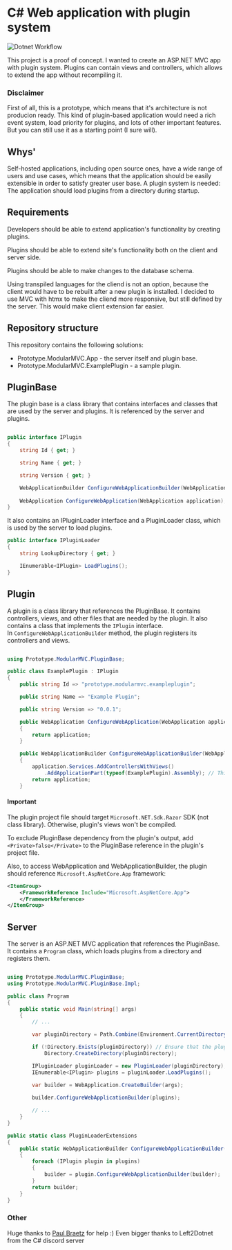 # C# Web application with plugin system

![Dotnet Workflow](https://github.com/the1mason/Prototype.ModularMVC/actions/workflows/dotnet.yml/badge.svg)

This project is a proof of concept. I wanted to create an ASP.NET MVC app with plugin system. Plugins can contain views and controllers, which allows to extend the app without recompiling it.

### Disclaimer

First of all, this is a prototype, which means that it's architecture is not producion ready. This kind of plugin-based application would need a rich event system, load priority for plugins, and lots of other important features. But you can still use it as a starting point (I sure will).

## Whys'

Self-hosted applications, including open source ones, have a wide range of users and use cases, which means that the application should be easily extensible in order to satisfy greater user base. A plugin system is needed: The application should load plugins from a directory during startup.

## Requirements

Developers should be able to extend application's functionality by creating plugins.

Plugins should be able to extend site's functionality both on the client and server side.

Plugins should be able to make changes to the database schema.

Using transpiled languages for the cliend is not an option, because the client would have to be rebuilt after a new plugin is installed. I decided to use MVC with htmx to make the cliend more responsive, but still defined by the server. This would make client extension far easier.

## Repository structure

This repository contains the following solutions:

- Prototype.ModularMVC.App - the server itself and plugin base.
- Prototype.ModularMVC.ExamplePlugin - a sample plugin.

## PluginBase

The plugin base is a class library that contains interfaces and classes that are used by the server and plugins. It is referenced by the server and plugins. 

```csharp

public interface IPlugin
{
    string Id { get; }

    string Name { get; }

    string Version { get; }

    WebApplicationBuilder ConfigureWebApplicationBuilder(WebApplicationBuilder builder);
    
    WebApplication ConfigureWebApplication(WebApplication application);
}

```

It also contains an IPluginLoader interface and a PluginLoader class, which is used by the server to load plugins.

```csharp
public interface IPluginLoader
{
    string LookupDirectory { get; }

    IEnumerable<IPlugin> LoadPlugins();
}

```

## Plugin

A plugin is a class library that references the PluginBase. It contains controllers, views, and other files that are needed by the plugin. It also contains a class that implements the `IPlugin` interface.  
In `ConfigureWebApplicationBuilder` method, the plugin registers its controllers and views.

```csharp

using Prototype.ModularMVC.PluginBase;

public class ExamplePlugin : IPlugin
{
    public string Id => "prototype.modularmvc.exampleplugin";

    public string Name => "Example Plugin";

    public string Version => "0.0.1";

    public WebApplication ConfigureWebApplication(WebApplication application)
    {
        return application;
    }

    public WebApplicationBuilder ConfigureWebApplicationBuilder(WebApplicationBuilder application)
    {
        application.Services.AddControllersWithViews()
            .AddApplicationPart(typeof(ExamplePlugin).Assembly); // This registers the plugin's controllers and views
        return application;
    }
```

#### Important

The plugin project file should target `Microsoft.NET.Sdk.Razor` SDK (not class library). Otherwise, plugin's views won't be compiled.  

To exclude PluginBase dependency from the plugin's output, add `<Private>false</Private>` to the PluginBase reference in the plugin's project file.

Also, to access WebApplication and WebApplicationBuilder, the plugin should reference `Microsoft.AspNetCore.App` framework:

```xml
<ItemGroup>
	<FrameworkReference Include="Microsoft.AspNetCore.App">
	</FrameworkReference>
</ItemGroup>
```

## Server

The server is an ASP.NET MVC application that references the PluginBase. It contains a `Program` class, which loads plugins from a directory and registers them.

```csharp

using Prototype.ModularMVC.PluginBase;
using Prototype.ModularMVC.PluginBase.Impl;

public class Program
{
    public static void Main(string[] args)
    {
        // ...

        var pluginDirectory = Path.Combine(Environment.CurrentDirectory, "Plugins");

        if (!Directory.Exists(pluginDirectory)) // Ensure that the plugin directory exists
            Directory.CreateDirectory(pluginDirectory);

        IPluginLoader pluginLoader = new PluginLoader(pluginDirectory);
        IEnumerable<IPlugin> plugins = pluginLoader.LoadPlugins();

        var builder = WebApplication.CreateBuilder(args);
        
        builder.ConfigureWebApplicationBuilder(plugins);

        // ...
    }
}

public static class PluginLoaderExtensions
{
    public static WebApplicationBuilder ConfigureWebApplicationBuilder(this WebApplicationBuilder builder, IEnumerable<IPlugin> plugins)
    {
        foreach (IPlugin plugin in plugins)
        {
            builder = plugin.ConfigureWebApplicationBuilder(builder);
        }
        return builder;
    }
}
```

### Other

Huge thanks to [Paul Braetz](https://github.com/PaulBraetz) for help :)
Even bigger thanks to Left2Dotnet from the C# discord server
